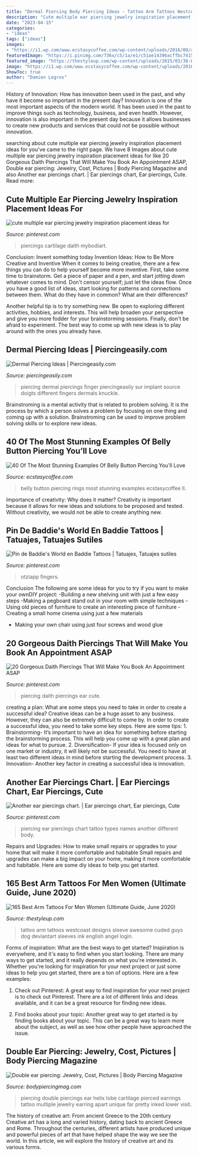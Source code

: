 ```yaml
---
title: "Dermal Piercing Body Piercing Ideas - Tattoo Arm Tattoos Westcoast Designs Sleeve Awesome Cuded Guys Dog Deviantart Sleeves Ink English Angel Login"
description: "Cute multiple ear piercing jewelry inspiration placement ideas for"
date: "2023-04-15"
categories:
- "ideas"
tags: ["ideas"]
images:
- "https://i1.wp.com/www.ecstasycoffee.com/wp-content/uploads/2016/09/about-Belly-Button-Rings.jpg?resize=500%2C667"
featuredImage: "https://i.pinimg.com/736x/c5/1a/e1/c51ae14396acffbc74159939a2ffc52f.jpg"
featured_image: "https://thestyleup.com/wp-content/uploads/2015/03/38-WestCoast-Arm-Tattoo.jpg"
image: "https://i1.wp.com/www.ecstasycoffee.com/wp-content/uploads/2016/09/about-Belly-Button-Rings.jpg?resize=500%2C667"
ShowToc: true
author: "Damien Legros"
---
```



History of Innovation: How has innovation been used in the past, and why have it become so important in the present day?
Innovation is one of the most important aspects of the modern world. It has been used in the past to improve things such as technology, business, and even health. However, innovation is also important in the present day because it allows businesses to create new products and services that could not be possible without innovation.

	

		
searching about cute multiple ear piercing jewelry inspiration placement ideas for you've came to the right page. We have 8 Images about cute multiple ear piercing jewelry inspiration placement ideas for like 20 Gorgeous Daith Piercings That Will Make You Book An Appointment ASAP, Double ear piercing: Jewelry, Cost, Pictures | Body Piercing Magazine and also Another ear piercings chart. | Ear piercings chart, Ear piercings, Cute. Read more:
		
    
## Cute Multiple Ear Piercing Jewelry Inspiration Placement Ideas For

<img loading=lazy src="https://i.pinimg.com/736x/7c/3d/4b/7c3d4bbcc01c7f316d7743c933f2b507.jpg" onerror="this.onerror=null;this.src='https://tse1.mm.bing.net/th?id=OIP.EJt1K7KpCZklQ3OupL1FHAHaLH&amp;pid=15.1';" alt="cute multiple ear piercing jewelry inspiration placement ideas for">

_Source: pinterest.com_

>piercings cartilage daith mybodiart. 

	

Conclusion: Invent something today
Invention Ideas: How to Be More Creative and Inventive
When it comes to being creative, there are a few things you can do to help yourself become more inventive. First, take some time to brainstorm. Get a piece of paper and a pen, and start jotting down whatever comes to mind. Don't censor yourself; just let the ideas flow. Once you have a good list of ideas, start looking for patterns and connections between them. What do they have in common? What are their differences?

Another helpful tip is to try something new. Be open to exploring different activities, hobbies, and interests. This will help broaden your perspective and give you more fodder for your brainstorming sessions. Finally, don't be afraid to experiment. The best way to come up with new ideas is to play around with the ones you already have.

    
## Dermal Piercing Ideas | Piercingeasily.com

<img loading=lazy src="http://www.piercingeasily.com/wp-content/uploads/2013/08/dermal-piercing-141.jpg" onerror="this.onerror=null;this.src='https://tse1.mm.bing.net/th?id=OIP.Y6ojPgyOr6xb3b-CVFWMTAHaE7&amp;pid=15.1';" alt="Dermal Piercing Ideas | Piercingeasily.com">

_Source: piercingeasily.com_

>piercing dermal piercings finger piercingeasily sur implant source doigts different fingers dermals knuckle. 

	

Brainstroming is a mental activity that is related to problem solving. It is the process by which a person solves a problem by focusing on one thing and coming up with a solution. Brainstroming can be used to improve problem solving skills or to explore new ideas.

    
## 40 Of The Most Stunning Examples Of Belly Button Piercing You’ll Love

<img loading=lazy src="https://i1.wp.com/www.ecstasycoffee.com/wp-content/uploads/2016/09/about-Belly-Button-Rings.jpg?resize=500%2C667" onerror="this.onerror=null;this.src='https://tse1.mm.bing.net/th?id=OIP.HOSsQgfbbvtogx3-hMlshwHaJ4&amp;pid=15.1';" alt="40 Of The Most Stunning Examples Of Belly Button Piercing You’ll Love">

_Source: ecstasycoffee.com_

>belly button piercing rings most stunning examples ecstasycoffee ll. 

	

Importance of creativity: Why does it matter?
Creativity is important because it allows for new ideas and solutions to be proposed and tested. Without creativity, we would not be able to create anything new.

    
## Pin De Baddie&#039;s World En Baddie Tattoos | Tatuajes, Tatuajes Sutiles

<img loading=lazy src="https://i.pinimg.com/736x/c5/1a/e1/c51ae14396acffbc74159939a2ffc52f.jpg" onerror="this.onerror=null;this.src='https://tse3.mm.bing.net/th?id=OIP._C9OcgWVzh6kq3vYjZsAVwHaLO&amp;pid=15.1';" alt="Pin de Baddie&#039;s World en Baddie Tattoos | Tatuajes, Tatuajes sutiles">

_Source: pinterest.com_

>otziapp fingers. 

	

Conclusion
The following are some ideas for you to try if you want to make your ownDIY project: 
-Building a new shelving unit with just a few easy steps 
-Making a pegboard stand out in your room with simple techniques 
-Using old pieces of furniture to create an interesting piece of furniture 
-Creating a small home cinema using just a few materials 
- Making your own chair using just four screws and wood glue

    
## 20 Gorgeous Daith Piercings That Will Make You Book An Appointment ASAP

<img loading=lazy src="https://i.pinimg.com/736x/fd/13/49/fd134903e7520e213e0f82ec2f2d52ab.jpg" onerror="this.onerror=null;this.src='https://tse3.mm.bing.net/th?id=OIP.oujk1PBmTuvvFsBJ86wr8AHaK8&amp;pid=15.1';" alt="20 Gorgeous Daith Piercings That Will Make You Book An Appointment ASAP">

_Source: pinterest.com_

>piercing daith piercings ear cute. 

	

creating a plan: What are some steps you need to take in order to create a successful idea?
Creative ideas can be a huge asset to any business. However, they can also be extremely difficult to come by. In order to create a successful idea, you need to take some key steps. Here are some tips: 1. Brainstorming- It’s important to have an idea for something before starting the brainstorming process. This will help you come up with a great plan and ideas for what to pursue. 2. Diversification- If your idea is focused only on one market or industry, it will likely not be successful. You need to have at least two different ideas in mind before starting the development process. 3. Innovation- Another key factor in creating a successful idea is innovation.

    
## Another Ear Piercings Chart. | Ear Piercings Chart, Ear Piercings, Cute

<img loading=lazy src="https://i.pinimg.com/736x/7c/19/44/7c1944e6ef67c6547d0c095cc6a289dd--piercing-chart-piercing-tattoo.jpg" onerror="this.onerror=null;this.src='https://tse2.mm.bing.net/th?id=OIP.8JkDCrmewlQkfI2tCxA8AwHaNK&amp;pid=15.1';" alt="Another ear piercings chart. | Ear piercings chart, Ear piercings, Cute">

_Source: pinterest.com_

>piercing ear piercings chart tattoo types names another different body. 

	

Repairs and Upgrades: How to make small repairs or upgrades to your home that will make it more comfortable and habitable
Small repairs and upgrades can make a big impact on your home, making it more comfortable and habitable. Here are some diy ideas to help you get started.

    
## 165 Best Arm Tattoos For Men Women (Ultimate Guide, June 2020)

<img loading=lazy src="https://thestyleup.com/wp-content/uploads/2015/03/38-WestCoast-Arm-Tattoo.jpg" onerror="this.onerror=null;this.src='https://tse3.mm.bing.net/th?id=OIP.K2WONUqRyRel4gp5kMTquwHaEr&amp;pid=15.1';" alt="165 Best Arm Tattoos For Men Women (Ultimate Guide, June 2020)">

_Source: thestyleup.com_

>tattoo arm tattoos westcoast designs sleeve awesome cuded guys dog deviantart sleeves ink english angel login. 

	

Forms of inspiration: What are the best ways to get started?
Inspiration is everywhere, and it's easy to find when you start looking. There are many ways to get started, and it really depends on what you're interested in. Whether you're looking for inspiration for your next project or just some ideas to help you get started, there are a ton of options. Here are a few examples:
1. Check out Pinterest: A great way to find inspiration for your next project is to check out Pinterest. There are a lot of different links and ideas available, and it can be a great resource for finding new ideas.

2. Find books about your topic: Another great way to get started is by finding books about your topic. This can be a great way to learn more about the subject, as well as see how other people have approached the issue.


    
## Double Ear Piercing: Jewelry, Cost, Pictures | Body Piercing Magazine

<img loading=lazy src="http://bodypiercingmag.com/wp-content/uploads/2015/08/Double-Ear-and-Helix-Piercing.jpg" onerror="this.onerror=null;this.src='https://tse2.mm.bing.net/th?id=OIP.RU29q5tBZSMU_pt-GBZ7zgHaJ4&amp;pid=15.1';" alt="Double ear piercing: Jewelry, Cost, Pictures | Body Piercing Magazine">

_Source: bodypiercingmag.com_

>piercing double piercings ear helix lobe cartilage pierced earrings tattoo multiple jewelry earring apart unique far pretty inked lower visit. 

	

The history of creative art: From ancient Greece to the 20th century
Creative art has a long and varied history, dating back to ancient Greece and Rome. Throughout the centuries, different artists have produced unique and powerful pieces of art that have helped shape the way we see the world. In this article, we will explore the history of creative art and its various forms.

